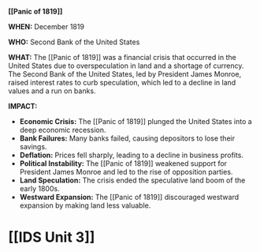 **[[Panic of 1819]]**

**WHEN:** December 1819

**WHO:** Second Bank of the United States

**WHAT:** The [[Panic of 1819]] was a financial crisis that occurred in the United States due to overspeculation in land and a shortage of currency. The Second Bank of the United States, led by President James Monroe, raised interest rates to curb speculation, which led to a decline in land values and a run on banks.

**IMPACT:**

* **Economic Crisis:** The [[Panic of 1819]] plunged the United States into a deep economic recession.
* **Bank Failures:** Many banks failed, causing depositors to lose their savings.
* **Deflation:** Prices fell sharply, leading to a decline in business profits.
* **Political Instability:** The [[Panic of 1819]] weakened support for President James Monroe and led to the rise of opposition parties.
* **Land Speculation:** The crisis ended the speculative land boom of the early 1800s.
* **Westward Expansion:** The [[Panic of 1819]] discouraged westward expansion by making land less valuable.
# [[IDS Unit 3]]